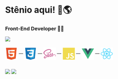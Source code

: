 
<!--
**stamorim28/stamorim28** is a ✨ _special_ ✨ repository because its `README.md` (this file) appears on your GitHub profile.

Here are some ideas to get you started:

- 🔭 I’m currently working on ...
- 🌱 I’m currently learning ...
- 👯 I’m looking to collaborate on ...
- 🤔 I’m looking for help with ...
- 💬 Ask me about ...
- 📫 How to reach me: ...
- 😄 Pronouns: ...
- ⚡ Fun fact: ...
-->

# Stênio aqui! 👋🌎

### Front-End Developer :man_technologist:
 <div>
<!--   <img height="180em" src="https://github-readme-stats.vercel.app/api?username=stamorim28&show_icons=true&theme=algolia&include_all_commits=true&count_private=true"/> -->
  <img height="180em" src="https://github-readme-stats.vercel.app/api/top-langs/?username=stamorim28&langs_count=7&theme=algolia"/>
</div>
  
<div style="display: inline_block"><br>
  <img align="center" alt="HTML" width="40" src="https://raw.githubusercontent.com/devicons/devicon/master/icons/html5/html5-original.svg"> &mdash;
  <img align="center" alt="CSS" width="40" src="https://raw.githubusercontent.com/devicons/devicon/master/icons/css3/css3-original.svg"> &mdash;
  <img align="center" alt="SASS" width="40" src="https://raw.githubusercontent.com/github/explore/80688e429a7d4ef2fca1e82350fe8e3517d3494d/topics/sass/sass.png"> &mdash;
  <img align="center" alt="Js" width="40" src="https://raw.githubusercontent.com/devicons/devicon/master/icons/javascript/javascript-plain.svg"> &mdash;
  <img align="center" alt="Vue" width="40" src="https://raw.githubusercontent.com/github/explore/80688e429a7d4ef2fca1e82350fe8e3517d3494d/topics/vue/vue.png"> &mdash;
  <img align="center" alt="React" width="40" src="https://raw.githubusercontent.com/devicons/devicon/master/icons/react/react-original.svg">
</div>
  
  ##
  
  <div> 
    <a href="https://www.linkedin.com/in/st%C3%AAnio-amorim-38b9ba174/" target="_blank"><img src="https://img.shields.io/badge/-LinkedIn-%230077B5?style=for-the-badge&logo=linkedin&logoColor=white" target="_blank"></a> 
  <a href = "mailto:jstenio.rocha@gmail.com"><img src="https://img.shields.io/badge/-Gmail-%23333?style=for-the-badge&logo=gmail&logoColor=white" target="_blank"></a>
</div>
